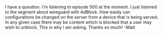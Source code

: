 
I have a question. I'm listening to episode 500 at the moment. I just listened to the segment about wireguard with AdBlock. How easily can configurations be changed on the server from a device that is being served. In any given case there may be content which is blocked that a user may wish to unblock. This is why I am asking. Thanks so much! -Matt
